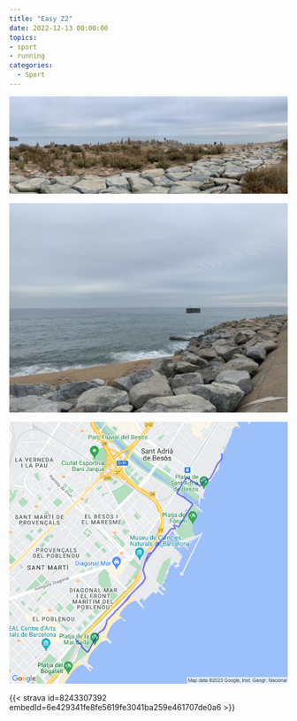 ```yaml
---
title: "Easy Z2"
date: 2022-12-13 00:00:00
topics:
- sport
- running
categories:
  - Sport
---
```


![](images/IMG_0861.jpg)

![](images/IMG_0859.jpg)

![](images/20221213-activity-map.png)

{{< strava id=8243307392 embedId=6e429341fe8fe5619fe3041ba259e461707de0a6 >}}
